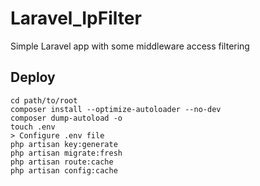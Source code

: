 # Laravel_IpFilter

Simple Laravel app with some middleware access filtering

## Deploy

```
cd path/to/root
composer install --optimize-autoloader --no-dev
composer dump-autoload -o
touch .env
> Configure .env file
php artisan key:generate
php artisan migrate:fresh
php artisan route:cache
php artisan config:cache
```

